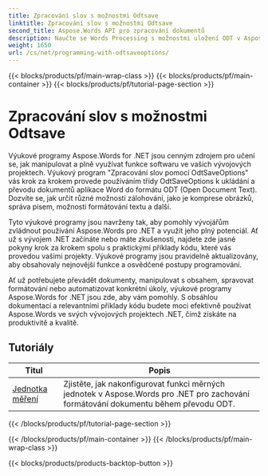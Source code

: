 ```yaml
---
title: Zpracování slov s možnostmi Odtsave
linktitle: Zpracování slov s možnostmi Odtsave
second_title: Aspose.Words API pro zpracování dokumentů
description: Naučte se Words Processing s možnostmi uložení ODT v Aspose.Words pro .NET. Podrobné návody s ukázkovým kódem pro ukládání dokumentů aplikace Word ve formátu ODT.
weight: 1650
url: /cs/net/programming-with-odtsaveoptions/
---
```


{{< blocks/products/pf/main-wrap-class >}}
{{< blocks/products/pf/main-container >}}
{{< blocks/products/pf/tutorial-page-section >}}

# Zpracování slov s možnostmi Odtsave

Výukové programy Aspose.Words for .NET jsou cenným zdrojem pro učení se, jak manipulovat a plně využívat funkce softwaru ve vašich vývojových projektech. Výukový program "Zpracování slov pomocí OdtSaveOptions" vás krok za krokem provede používáním třídy OdtSaveOptions k ukládání a převodu dokumentů aplikace Word do formátu ODT (Open Document Text). Dozvíte se, jak určit různé možnosti zálohování, jako je komprese obrázků, správa písem, možnosti formátování textu a další.

Tyto výukové programy jsou navrženy tak, aby pomohly vývojářům zvládnout používání Aspose.Words pro .NET a využít jeho plný potenciál. Ať už s vývojem .NET začínáte nebo máte zkušenosti, najdete zde jasné pokyny krok za krokem spolu s praktickými příklady kódu, které vás provedou vašimi projekty. Výukové programy jsou pravidelně aktualizovány, aby obsahovaly nejnovější funkce a osvědčené postupy programování.

Ať už potřebujete převádět dokumenty, manipulovat s obsahem, spravovat formátování nebo automatizovat konkrétní úkoly, výukové programy Aspose.Words for .NET jsou zde, aby vám pomohly. S obsáhlou dokumentací a relevantními příklady kódu budete moci efektivně používat Aspose.Words ve svých vývojových projektech .NET, čímž získáte na produktivitě a kvalitě.

 ## Tutoriály
| Titul | Popis |
| --- | --- |
| [Jednotka měření](./measure-unit/) | Zjistěte, jak nakonfigurovat funkci měrných jednotek v Aspose.Words pro .NET pro zachování formátování dokumentu během převodu ODT. |
{{< /blocks/products/pf/tutorial-page-section >}}

{{< /blocks/products/pf/main-container >}}
{{< /blocks/products/pf/main-wrap-class >}}

{{< blocks/products/products-backtop-button >}}

